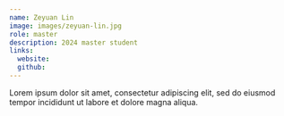 ```yaml
---
name: Zeyuan Lin
image: images/zeyuan-lin.jpg
role: master
description: 2024 master student
links:
  website: 
  github: 
---
```


Lorem ipsum dolor sit amet, consectetur adipiscing elit, sed do eiusmod tempor incididunt ut labore et dolore magna aliqua.

